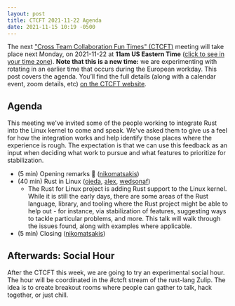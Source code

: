 ```yaml
---
layout: post
title: CTCFT 2021-11-22 Agenda
date: 2021-11-15 10:19 -0500
---
```


The next ["Cross Team Collaboration Fun Times" (CTCFT)](https://rust-ctcft.github.io/ctcft/) meeting will take place next Monday, on 2021-11-22 at **11am US Eastern Time** ([click to see in your time zone](https://everytimezone.com/s/91c9791f)). **Note that this is a new time:** we are experimenting with rotating in an earlier time that occurs during the European workday. This post covers the agenda. You’ll find the full details (along with a calendar event, zoom details, etc) [on the CTCFT website](https://rust-ctcft.github.io/ctcft/meetings/2021-11-22.html).

## Agenda

This meeting we've invited some of the people working to integrate Rust into the
Linux kernel to come and speak. We've asked them to give us a feel for how the
integration works and help identify those places where the experience is rough.
The expectation is that we can use this feedback as an input when deciding what
work to pursue and what features to prioritize for stabilization.

- (5 min) Opening remarks 👋 ([nikomatsakis])
- (40 min) Rust in Linux ([ojeda], [alex], [wedsonaf])
  - The Rust for Linux project is adding Rust support to the Linux kernel. While
    it is still the early days, there are some areas of the Rust language,
    library, and tooling where the Rust project might be able to help out - for
    instance, via stabilization of features, suggesting ways to tackle
    particular problems, and more. This talk will walk through the issues found,
    along with examples where applicable.
- (5 min) Closing ([nikomatsakis])

[nikomatsakis]: https://github.com/nikomatsakis
[ojeda]: https://github.com/ojeda
[alex]: https://github.com/alex
[wedsonaf]: https://github.com/wedsonaf

## Afterwards: Social Hour

After the CTCFT this week, we are going to try an experimental social hour. The hour will be coordinated in the #ctcft stream of the rust-lang Zulip. The idea is to create breakout rooms where people can gather to talk, hack together, or just chill.